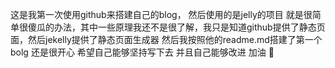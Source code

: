 这是我第一次使用github来搭建自己的blog，
然后使用的是jelly的项目
就是很简单很傻瓜的办法，其中一些原理我还不是很了解，我只是知道github提供了静态页面，然后jekelly提供了静态页面生成器
然后我按照他的readme.md搭建了第一个bolg
还是很开心
希望自己能够坚持写下去
并且自己能够改进
加油 💪
